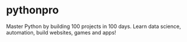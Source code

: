 # pythonpro
Master Python by building 100 projects in 100 days. Learn data science, automation, build websites, games and apps!
